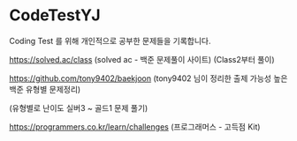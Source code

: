 # CodeTestYJ

Coding Test 를 위해 개인적으로 공부한 문제들을 기록합니다.

https://solved.ac/class
(solved ac - 백준 문제풀이 사이트)
(Class2부터 풀이)

https://github.com/tony9402/baekjoon
(tony9402 님이 정리한 출제 가능성 높은 백준 유형별 문제정리)

(유형별로 난이도 실버3 ~ 골드1 문제 풀기)

https://programmers.co.kr/learn/challenges
(프로그래머스 - 고득점 Kit)
